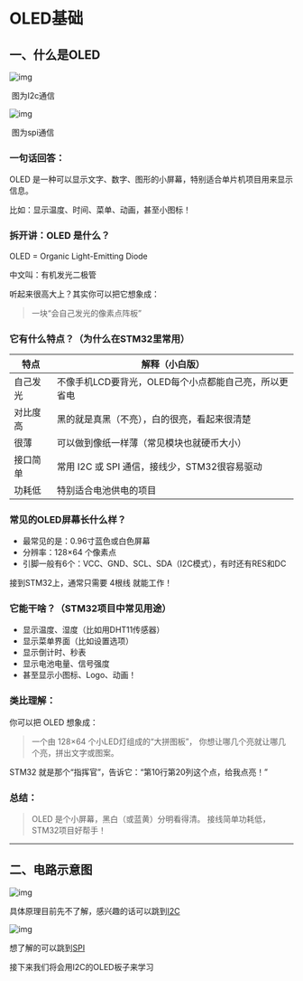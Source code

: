 # OLED基础

## 一、什么是OLED

![img](https://ycna0ikpc5v0.feishu.cn/space/api/box/stream/download/asynccode/?code=ZDUxODMxODU1N2FiOGU5NmRjNjY0ODYwNjNlZDc3YTRfU1NJYUtyeVg5SjU3WkJjUVE1SFpGQVlWS3VzNkRDWGpfVG9rZW46VDlFeGIxUXA4b0R3NzB4NE5DZmNHRTJHbldkXzE3NTQ2NjgwMzQ6MTc1NDY3MTYzNF9WNA)

​                                                                    图为I2c通信

![img](https://ycna0ikpc5v0.feishu.cn/space/api/box/stream/download/asynccode/?code=YmViMDBkMTYxNzE3NmE2MDhkZGJmYWY1NDk1NTlhZjNfdXFNVmo1Z3hEdGdaQ2s4ZURMOUEwaU0wV1NqYnRMdEhfVG9rZW46SEpldWJEckpub2VmRG94bHIycGNvbms5bnJiXzE3NTQ2NjgwMzQ6MTc1NDY3MTYzNF9WNA)

​                                                                    图为spi通信



### 一句话回答：

OLED 是一种可以显示文字、数字、图形的小屏幕，特别适合单片机项目用来显示信息。

比如：显示温度、时间、菜单、动画，甚至小图标！

###  

### 拆开讲：OLED 是什么？

OLED = Organic Light-Emitting Diode

中文叫：有机发光二极管

听起来很高大上？其实你可以把它想象成：

>  一块“会自己发光的像素点阵板”



### 它有什么特点？（为什么在STM32里常用）

| 特点     | 解释（小白版）                                        |
| -------- | ----------------------------------------------------- |
| 自己发光 | 不像手机LCD要背光，OLED每个小点都能自己亮，所以更省电 |
| 对比度高 | 黑的就是真黑（不亮），白的很亮，看起来很清楚          |
| 很薄     | 可以做到像纸一样薄（常见模块也就硬币大小）            |
| 接口简单 | 常用 I2C 或 SPI 通信，接线少，STM32很容易驱动         |
| 功耗低   | 特别适合电池供电的项目                                |

###  

### 常见的OLED屏幕长什么样？

- 最常见的是：0.96寸蓝色或白色屏幕
- 分辨率：128×64 个像素点
- 引脚一般有6个：VCC、GND、SCL、SDA（I2C模式），有时还有RES和DC

接到STM32上，通常只需要 4根线 就能工作！



### 它能干啥？（STM32项目中常见用途）

- 显示温度、湿度（比如用DHT11传感器）
- 显示菜单界面（比如设置选项）
- 显示倒计时、秒表
- 显示电池电量、信号强度
- 甚至显示小图标、Logo、动画！



### 类比理解：

你可以把 OLED 想象成：

> 一个由 128×64 个小LED灯组成的“大拼图板”， 你想让哪几个亮就让哪几个亮，拼出文字或图案。

STM32 就是那个“指挥官”，告诉它：“第10行第20列这个点，给我点亮！”



### 总结：

> OLED 是个小屏幕，黑白（或蓝黄）分明看得清。 接线简单功耗低，STM32项目好帮手！

------



## 二、电路示意图

![img](https://ycna0ikpc5v0.feishu.cn/space/api/box/stream/download/asynccode/?code=ZmQ4ZjYxOWQ1YmFmZGY4NmE4NTM0NDZkZjQxN2QwZWZfbERSM1F4RFNVUHh2VFBaTWVlY1V2Qzk3OGdCTUxRZ0tfVG9rZW46S1dLRWJvelBQbzZwbnZ4RnZrNGNPSkFGbkVmXzE3NTQ2NjgwMzQ6MTc1NDY3MTYzNF9WNA)

具体原理目前先不了解，感兴趣的话可以跳到[I2C](https://ycna0ikpc5v0.feishu.cn/wiki/T6gcwsugTihNPzkcBptcfoBLnrd)

![img](https://ycna0ikpc5v0.feishu.cn/space/api/box/stream/download/asynccode/?code=M2Q3OTZiZTE3ZDk0OWZlYmI4Y2E5MjllMWQ3YjgzN2FfazVTNDdpV1RqTHZVcGFIak1LYkpPYXB2aDdXeXhYaDlfVG9rZW46WmplTGI4RHlubzR4Mnh4RzFOWWNtU0hnbnBlXzE3NTQ2NjgwMzQ6MTc1NDY3MTYzNF9WNA)

想了解的可以跳到[SPI](https://ycna0ikpc5v0.feishu.cn/wiki/I4opw6JD8iOGdZkXwoCcxtaanU7)

接下来我们将会用I2C的OLED板子来学习
